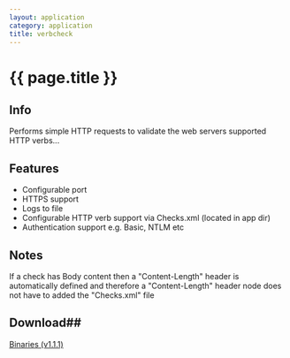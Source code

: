 ```yaml
---
layout: application
category: application
title: verbcheck
---
```


# {{ page.title }} #

## Info ##

Performs simple HTTP requests to validate the web servers supported HTTP verbs... 

## Features ##

- Configurable port
- HTTPS support
- Logs to file
- Configurable HTTP verb support via Checks.xml (located in app dir)
- Authentication support e.g. Basic, NTLM etc

## Notes ##

If a check has Body content then a "Content-Length" header is automatically defined and therefore a "Content-Length" header node does not have to added the "Checks.xml" file 

## Download##

[Binaries (v1.1.1)](/downloads/verbcheck.v.1.1.1.zip)
